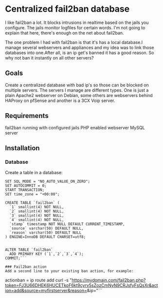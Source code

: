 # Centralized fail2ban database

I like fail2ban a lot. It blocks intrusions in realtime based on the jails you configure. The jails monitor logfiles for certain words. I'm not going to explain that here, there's enough on the net about fail2ban.

The one problem I had with fail2ban is that it's has a local database.I manage several webservers and appliances and my idea was to link those databases into one.After all, is an ip get's banned it has a good reason. So why not ban it instantly on all other servers? 

## Goals
Create a centralized database with bad ip's so those can be blocked on multiple servers. The servers I manage are different types. One is just a plain Apache2 webserver on Debian, some others are webservers behind HAProxy on pfSense and another is a 3CX Voip server. 
## Requirements
fail2ban running with configured jails
PHP enabled webserver
MySQL server
## Installation
### Database
Create a table in a database:
```mysql
SET SQL_MODE = "NO_AUTO_VALUE_ON_ZERO";
SET AUTOCOMMIT = 0;
START TRANSACTION;
SET time_zone = "+00:00";

CREATE TABLE `fail2ban` (
  `1` smallint(4) NOT NULL,
  `2` smallint(4) NOT NULL,
  `3` smallint(4) NOT NULL,
  `4` smallint(4) NOT NULL,
  `stamp` timestamp NOT NULL DEFAULT CURRENT_TIMESTAMP,
  `source` varchar(50) DEFAULT NULL,
  `reason` varchar(50) DEFAULT NULL
) ENGINE=InnoDB DEFAULT CHARSET=utf8;


ALTER TABLE `fail2ban`
  ADD PRIMARY KEY (`1`,`2`,`3`,`4`);
COMMIT;```

### Fail2ban action
Add a second line to your existing ban action, for example:
```
actionban   = ip route add <blocktype> <ip> 
              curl -s "https://mydomain.com/fail2ban.php?token=FJ3U66DHEK6HUCETkoF6kt9cyrv5sZozCmNyN9CRJsfyFsQsXr&action=add&source=myfirstserver&reason=<name>&ip=<ip>"```
